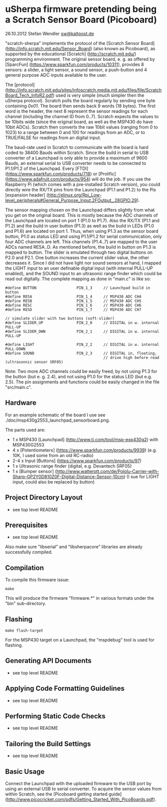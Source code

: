 uSherpa firmware pretending being a Scratch Sensor Board (Picoboard) 
=====================================================================

26.10.2012 Stefan Wendler
sw@kaltpost.de

"scratch-sherpa" implements the protocol of the 
[Scratch Sensor Board] (http://info.scratch.mit.edu/Sensor_Board) 
(also known as Picoboard), as supported by the educational [Scratch] (http://scratch.mit.edu/) 
programming environment. The original sensor board, e. g. as offered by 
[SparcFun] (https://www.sparkfun.com/products/10311), provides 8 sensors:
a slider, a light sensor, a sound sensor, a push-button and 4 general purpose ADC inputs available 
to the user. 

The [protocol] (http://info.scratch.mit.edu/sites/infoscratch.media.mit.edu/files/file/ScratchBoard_Tech_InfoR2.pdf) 
used is very simple (much simpler then the uSherpa protocol). Scratch polls the board
regularly by sending one byte containing _0x01_. The board then sends back 9 words (18 bytes). The first
word is the header, the next 8 represent the sensor readings for each channel (including the channel ID 
from 0..7). Scratch expects the values to be 10bits wide (since the original board, as well as the MSP430
do have 10bit ADCs). Scratch then converts the raw 10bit values (ranging from 0 to 1023) to a range
between 0 and 100 for readings from an ADC, or to TRUE/FALSE for readings from an digital input. 

The baud-rate used in Scratch to communicate with the board is hard coded to 38400 Bauds within Scratch. 
Since the build in serial to USB converter of a Launchpad is only able to provide a maximum of 9600 Bauds, 
an external serial to USB converter needs to be connected to P1.1/P1.2 of the Launchpad. Every 
[FTDI] (https://www.sparkfun.com/products/718) or
[Prolific] (https://www.adafruit.com/products/954) will do the job. If you use the Raspberry Pi 
(which comes with a pre-installed Scratch version), you could directly wire the RX/TX pins from 
the Launchpad (P1.1 and P1.2) to the Pis 
[expansion header] (http://elinux.org/Rpi_Low-level_peripherals#General_Purpose_Input.2FOutput_.28GPIO.29). 

The sensor mapping chosen on the Launchpad differs slightly from what you get on the original board. 
This is mostly because the ADC channels of the Launchpad are located on port 1 (P1.0 to P1.7). Also 
the RX/TX (P1.1 and P1.2) and the build in user button (P1.3) as well as the build in LEDs (P1.0 and
P1.6) are located on port 1. Thus, when using P1.3 as the sensor board button, P1.0 as status LED 
and using P1.1/P1.2 for serial communication, only four ADC channels are left. This channels
(P1.4..7) are mapped to the user ADCs named RESA..D. As mentioned before, the build in button
on P1.3 is mapped to button. The slider is emulated through two digital buttons on P2.0 and P2.1. 
One button increases the current slider value, the other decreases it. Since I did not have light
nor sound sensors at hand, I mapped the LIGHT input to an user definable digital input (with internal
PULL-UP enabled), and the SOUND input to an ultrasonic range finder which could be read out digitally.
The complete mapping as done in "main.c" is like so: 

	#define BUTTON					PIN_1_3		// Launchpad build in button
	#define RESA					PIN_1_4		// MSP430 ADC CH4
	#define RESB					PIN_1_5		// MSP430 ADC CH5
	#define RESC					PIN_1_6     // MSP430 ADC CH6
	#define RESD					PIN_1_7     // MSP430 ADC CH7

	// simulate slider with two buttons (soft-slider)
	#define SLIDER_UP				PIN_2_0		// DIGITAL in w. internal PULL-UP
	#define SLIDER_DWN				PIN_2_1		// DIGITAL in w. internal PULL-UP

	#define LIGHT					PIN_2_2		// DIGITAL in w. internal PULL-DOWN
	#define SOUND					PIN_2_3		// DIGITAL in, floating, 
												// drive high before read (ultrasonnic sensor SRF05)


Note: Two more ADC channels could be easily freed, by not using P1.3 for the button (but e. g. 2.4), 
and not using P1.0 for the status LED (but e.g. 2.5). The pin assignments and functions could be 
easily changed in the file "src/main.c".


Hardware
---------

For an example schematic of the board I use see ./doc/msp430g2553_launchpad_sensorboard.png.

The parts used are:

* 1   x MSP430 [Launchpad] (http://www.ti.com/tool/msp-exp430g2) with MSP430G2553
* 4   x [Potentiometers] (https://www.sparkfun.com/products/9939) (e.g. 10K, I used some from an old RC-radio)
* 2-4 x Input [Buttons] (https://www.sparkfun.com/products/97)
* 1   x Ultrasonic range finder (digital, e.g. Devantech SRF05) 
* 1   x [Bumper sensor] (http://www.watterott.com/de/Pololu-Carrier-with-Sharp-GP2Y0D810Z0F-Digital-Distance-Sensor-10cm) (I sue for LIGHT input, could also be replaced by button)


Project Directory Layout
------------------------

* see top level README


Prerequisites
-------------

* see top level README

Also make sure "libserial" and "libsherpacore" libraries are already successfully compiled.


Compilation
------------

To compile this firmware issue:

	make

This will produce the firmware "firmware.*" in various formats under the "bin" sub-directory. 


Flashing
--------

	make flash-target

For the MSP430 target on a Launchpad, the "mspdebug" tool is used for flashing. 


Generating API Documents
------------------------

* see top level README


Applying Code Formatting Guidelines
----------------------------------

* see top level README


Performing Static Code Checks
-----------------------------

* see top level README


Tailoring the Build Settings
----------------------------

* see top level README


Basic Usage
----------------------------

Connect the Launchpad with the uploaded firmware to the USB port by using an external USB to serial
converter. To acquire the sensor values from within Scratch, see the 
[Picoboard getting started guide] (http://www.picocricket.com/pdfs/Getting_Started_With_PicoBoards.pdf).
 
